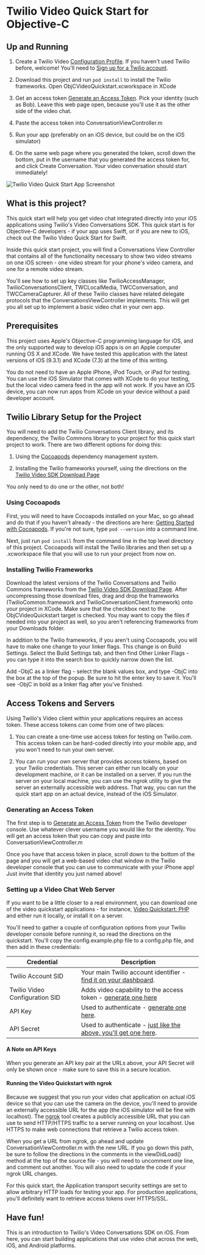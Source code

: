 # Twilio Video Quick Start for Objective-C

## Up and Running

1) Create a Twilio Video [Configuration Profile](https://www.twilio.com/user/account/video/profiles). If you haven't used Twilio before, welcome! You'll need to [Sign up for a Twilio account](https://www.twilio.com/try-twilio).

2) Download this project and run `pod install` to install the Twilio frameworks. Open ObjCVideoQuickstart.xcworkspace in XCode

3) Get an access token [Generate an Access Token](https://www.twilio.com/user/account/video/dev-tools/testing-tools). Pick your identity (such as Bob). Leave this web page open, because you'll use it as the other side of the video chat.

4) Paste the access token into ConversationViewController.m

5) Run your app (preferably on an iOS device, but could be on the iOS simulator)

6) On the same web page where you generated the token, scroll down the bottom, put in the username that you generated the access token for, and click Create Conversation. Your video conversation should start immediately! 

![Twilio Video Quick Start App Screenshot](http://i.imgur.com/7OF4XmI.jpg)

## What is this project?

This quick start will help you get video chat integrated directly into your iOS applications using Twilio's Video Conversations SDK. This quick start is for Objective-C developers - if your app uses Swift, or if you are new to iOS, check out the Twilio Video Quick Start for Swift.

Inside this quick start project, you will find a Conversations View Controller that contains all of the functionality necessary to show two video streams on one iOS screen - one video stream for your phone's video camera, and one for a remote video stream.

You'll see how to set up key classes like TwilioAccessManager, TwilioConversationsClient, TWCLocalMedia, TWCConversation, and TWCCameraCapturer. All of these Twilio classes have related delegate protocols that the ConversationsViewController implements. This will get you all set up to implement a basic video chat in your own app.

## Prerequisites

This project uses Apple's Objective-C programming language for iOS, and the only supported way to develop iOS apps is on an Apple computer running OS X and XCode. We have tested this application with the latest versions of iOS (9.3.1) and XCode (7.3) at the time of this writing.

You do not need to have an Apple iPhone, iPod Touch, or iPad for testing. You can use the iOS Simulator that comes with XCode to do your testing, but the local video camera feed in the app will not work. If you have an iOS device, you can now run apps from XCode on your device without a paid developer account.

## Twilio Library Setup for the Project

You will need to add the Twilio Conversations Client library, and its dependency, the Twilio Commons library to your project for this quick start project to work. There are two different options for doing this:

1) Using the [Cocoapods](https://cocoapods.org/) dependency management system. 

2) Installing the Twilio frameworks yourself, using the directions on the [Twilio Video SDK Download Page](https://www.twilio.com/docs/api/video/sdks)

You only need to do one or the other, not both!

### Using Cocoapods

First, you will need to have Cocoapods installed on your Mac, so go ahead and do that if you haven't already - the directions are here: [Getting Started with Cocoapods](https://guides.cocoapods.org/using/getting-started.html). If you're not sure, type `pod --version` into a command line. 

Next, just run `pod install` from the command line in the top level directory of this project. Cocoapods will install the Twilio libraries and then set up a .xcworkspace file that you will use to run your project from now on. 

### Installing Twilio Frameworks

Download the latest versions of the Twilio Conversations and Twilio Commons frameworks from the [Twilio Video SDK Download Page](https://www.twilio.com/docs/api/video/sdks). After uncompressing those download files, drag and drop the frameworks (TwilioCommon.framework and TwilioConversationClient.framework) onto your project in XCode. Make sure that the checkbox next to the ObjCVideoQuickstart target is checked. You may want to copy the files if needed into your project as well, so you aren't referencing frameworks from your Downloads folder.

In addition to the Twilio frameworks, if you aren't using Cocoapods, you will have to make one change to your linker flags. This change is on Build Settings. Select the Build Settings tab, and then find Other Linker Flags - you can type it into the search box to quickly narrow down the list.

Add -ObjC as a linker flag - select the blank values box, and type -ObjC into the box at the top of the popup. Be sure to hit the enter key to save it. You'll see -ObjC in bold as a linker flag after you've finished.

## Access Tokens and Servers

Using Twilio's Video client within your applications requires an access token. These access tokens can come from one of two places:

1) You can create a one-time use access token for testing on Twilio.com. This access token can be hard-coded directly into your mobile app, and you won't need to run your own server.

2) You can run your own server that provides access tokens, based on your Twilio credentials. This server can either run locally on your development machine, or it can be installed on a server. If you run the server on your local machine, you can use the ngrok utility to give the server an externally accessible web address. That way, you can run the quick start app on an actual device, instead of the iOS Simulator.

### Generating an Access Token

The first step is to [Generate an Access Token](https://www.twilio.com/user/account/video/dev-tools/testing-tools) from the Twilio developer console. Use whatever clever username you would like for the identity. You will get an access token that you can copy and paste into ConversationViewController.m

Once you have that access token in place, scroll down to the bottom of the page and you will get a web-based video chat window in the Twilio developer console that you can use to communicate with your iPhone app! Just invite that identity you just named above!

### Setting up a Video Chat Web Server

If you want to be a little closer to a real environment, you can download one of the video quickstart applications - for instance, [Video Quickstart: PHP](https://github.com/TwilioDevEd/video-quickstart-php) and either run it locally, or install it on a server.

 You'll need to gather a couple of configuration options from your Twilio developer console before running it, so read the directions on the quickstart. You'll copy the config.example.php file to a config.php file, and then add in these credentials:
 
 Credential | Description
---------- | -----------
Twilio Account SID | Your main Twilio account identifier - [find it on your dashboard](https://www.twilio.com/user/account/video).
Twilio Video Configuration SID | Adds video capability to the access token - [generate one here](https://www.twilio.com/user/account/video/profiles)
API Key | Used to authenticate - [generate one here](https://www.twilio.com/user/account/messaging/dev-tools/api-keys).
API Secret | Used to authenticate - [just like the above, you'll get one here](https://www.twilio.com/user/account/messaging/dev-tools/api-keys).

#### A Note on API Keys

When you generate an API key pair at the URLs above, your API Secret will only
be shown once - make sure to save this in a secure location.

#### Running the Video Quickstart with ngrok

Because we suggest that you run your video chat application on actual iOS device so that you can use the camera on the device, you'll need to provide an externally accessible URL for the app (the iOS simulator will be fine with localhost). The [ngrok](https://ngrok.com/) tool creates a publicly accessible URL that you can use to send HTTP/HTTPS traffic to a server running on your localhost. Use HTTPS to make web connections that retrieve a Twilio access token.

When you get a URL from ngrok, go ahead and update ConversationViewController.m with the new URL.  If you go down this path, be sure to follow the directions in the comments in the viewDidLoad() method at the top of the source file - you will need to uncomment one line, and comment out another. You will also need to update the code if your ngrok URL changes.

For this quick start, the Application transport security settings are set to allow arbitrary HTTP loads for testing your app. For production applications, you'll definitely want to retrieve access tokens over HTTPS/SSL.

## Have fun!

This is an introduction to Twilio's Video Conversations SDK on iOS. From here, you can start building applications that use video chat across the web, iOS, and Android platforms.